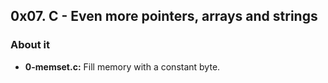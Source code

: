 ## 0x07. C - Even more pointers, arrays and strings

### About it

- **0-memset.c:** Fill memory with a constant byte.